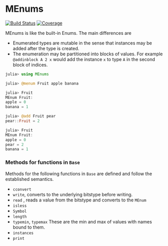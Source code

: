 # MEnums

[![Build Status](https://github.com/jlapeyre/MEnums.jl/actions/workflows/CI.yml/badge.svg?branch=main)](https://github.com/jlapeyre/MEnums.jl/actions/workflows/CI.yml?query=branch%3Amain)
[![Coverage](https://codecov.io/gh/jlapeyre/MEnums.jl/branch/main/graph/badge.svg)](https://codecov.io/gh/jlapeyre/MEnums.jl)


MEnums is like the built-in Enums. The main differences are

* Enumerated types are mutable in the sense that instances may be added after the type is created.
* The enumeration may be partitioned into blocks of values. For example `@addinblock A 2 x` would add
the instance `x` to type `A` in the second block of indices.


```julia
julia> using MEnums

julia> @menum Fruit apple banana

julia> Fruit
MEnum Fruit:
apple = 0
banana = 1

julia> @add Fruit pear
pear::Fruit = 2

julia> Fruit
MEnum Fruit:
apple = 0
pear = 2
banana = 1
```

### Methods for functions in `Base`

Methods for the following functions in `Base` are defined and follow the established semantics.
* `cconvert`
* `write`, converts to the underlying bitstype before writing.
* `read` , reads a value from the bitstype and converts to the `MEnum`
* `isless`
* `Symbol`
* `length`
* `typemin`, `typemax` These are the min and max of values with names bound to them.
* `instances`
* `print`
